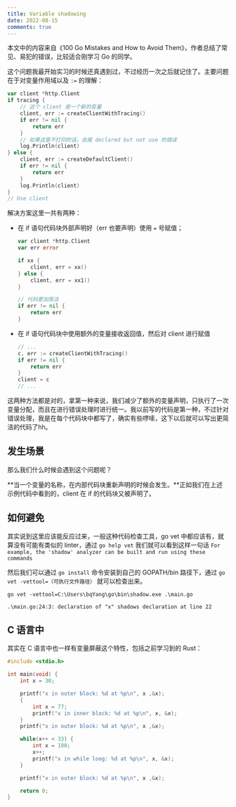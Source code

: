 ```yaml
---
title: Variable shadowing
date: 2022-08-15
comments: true
---
```


本文中的内容来自《100 Go Mistakes and How to Avoid Them》，作者总结了常见、易犯的错误，比较适合刚学习 Go 的同学。

这个问题我最开始实习的时候还真遇到过，不过经历一次之后就记住了。主要问题在于对变量作用域以及 `:=` 的理解：

```go
var client *http.Client
if tracing {
    // 这个 client 是一个新的变量
    client, err := createClientWithTracing()
    if err != nil {
        return err
    }
    // 如果这里不打印的话，会报 declared but not use 的错误
    log.Println(client)
} else {
    client, err := createDefaultClient()
    if err != nil {
        return err
    }
    log.Println(client)
}
// Use client
```

<!--more-->

解决方案这里一共有两种：

- 在 if 语句代码块外部声明好（err 也要声明）使用 `=` 号赋值；

  ```go
  var client *http.Client
  var err error
  
  if xx {
      client, err = xx()
  } else {
      client, err = xx1()   
  }
  
  // 代码更加简洁
  if err != nil {
      return err
  }
  ```

- 在 if 语句代码块中使用额外的变量接收返回值，然后对 client 进行赋值

  ```go
  // ...
  c, err := createClientWithTracing()
  if err != nil {
      return err
  }
  client = c
  // ...
  ```



这两种方法都是对的，拿第一种来说，我们减少了额外的变量声明，只执行了一次变量分配，而且在进行错误处理时进行统一。我以前写的代码是第一种，不过针对错误处理，我是在每个代码块中都写了，确实有些啰嗦，这下以后就可以写出更简洁的代码了hh。



## 发生场景

那么我们什么时候会遇到这个问题呢？

**当一个变量的名称，在内部代码块重新声明的时候会发生。**正如我们在上述示例代码中看到的，client 在 if 的代码块又被声明了。



## 如何避免

其实说到这里应该能反应过来，一般这种代码检查工具，go vet 中都应该有，就算没有可能有类似的 linter，通过 `go help vet` 我们就可以看到这样一句话 `For example, the 'shadow' analyzer can be built and run using these commands`

然后我们可以通过 `go install` 命令安装到自己的 GOPATH/bin 路径下，通过 `go vet -vettool=（可执行文件路径）` 就可以检查出来。

```shell
go vet -vettool=C:\Users\bqYang\go\bin\shadow.exe .\main.go

.\main.go:24:3: declaration of "x" shadows declaration at line 22
```



## C 语言中

其实在 C 语言中也一样有变量屏蔽这个特性，包括之前学习到的 Rust：

```c
#include <stdio.h>

int main(void) {
    int x = 30;

    printf("x in outer block: %d at %p\n", x ,&x);
    {
        int x = 77;
        printf("x in inner block: %d at %p\n", x, &x);
    }
    printf("x in outer block: %d at %p\n", x ,&x);

    while(x++ < 33) {
        int x = 100;
        x++;
        printf("x in while loog: %d at %p\n", x, &x);
    }

    printf("x in outer block: %d at %p\n", x ,&x);

    return 0;
}
```


